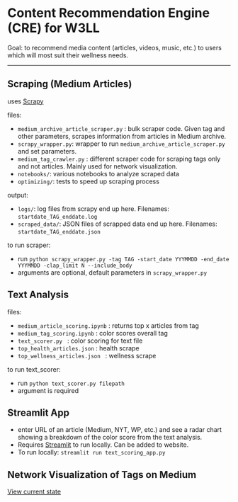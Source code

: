 # Content Recommendation Engine (CRE) for W3LL
Goal: to recommend media content (articles, videos, music, etc.) to users which will most suit their wellness needs.

---

## Scraping (Medium Articles)
uses [Scrapy](https://scrapy.org/)

files:
- `medium_archive_article_scraper.py` : bulk scraper code. Given tag and other parameters, scrapes information from articles in Medium archive.
- `scrapy_wrapper.py`: wrapper to run `medium_archive_article_scraper.py` and set parameters.
- `medium_tag_crawler.py` : different scraper code for scraping tags only and not articles. Mainly used for network visualization.
- `notebooks/`: various notebooks to analyze scraped data
- `optimizing/`: tests to speed up scraping process

output:
- `logs/`: log files from scrapy end up here. Filenames: `startdate_TAG_enddate.log`
- `scraped_data/`: JSON files of scrapped data end up here. Filenames: `startdate_TAG_enddate.json`

to run scraper:
- run `python scrapy_wrapper.py -tag TAG -start_date YYYMMDD -end_date YYYMMDD -clap_limit N --include_body`
- arguments are optional, default parameters in `scrapy_wrapper.py`

## Text Analysis
files:
- `medium_article_scoring.ipynb` : returns top x articles from tag
- `medium_tag_scoring.ipynb` : color scores overall tag
- `text_scorer.py ` : color scoring for text file
- ` top_health_articles.json ` : health scrape
- `top_wellness_articles.json ` : wellness scrape

to run text_scorer:
- run `python text_scorer.py filepath`
- argument is required

## Streamlit App
- enter URL of an article (Medium, NYT, WP, etc.) and see a radar chart showing a breakdown of the color score from the text analysis.
- Requires [Streamlit](https://www.streamlit.io/) to run locally. Can be added to website.
- To run locally:
`streamlit run text_scoring_app.py`

## Network Visualization of Tags on Medium
[View current state](https://raw.githack.com/gitw3ll/content_recommendation_engine/master/visualization/networks.html)

